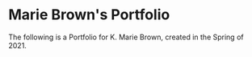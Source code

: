 # Marie Brown's Portfolio

The following is a Portfolio for K. Marie Brown, created in the Spring of 2021.
